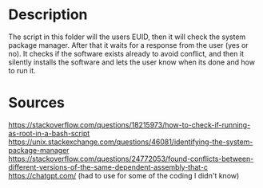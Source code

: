 # Description
The script in this folder will the users EUID, then it will check the system package manager. After that it waits for a response from the user (yes or no). It checks if the software exists already to avoid conflict, and then it silently installs the software and lets the user know when its done and how to run it.

# Sources 
https://stackoverflow.com/questions/18215973/how-to-check-if-running-as-root-in-a-bash-script <br>
https://unix.stackexchange.com/questions/46081/identifying-the-system-package-manager <br>
https://stackoverflow.com/questions/24772053/found-conflicts-between-different-versions-of-the-same-dependent-assembly-that-c <br>
https://chatgpt.com/ (had to use for some of the coding I didn't know) <br> 
